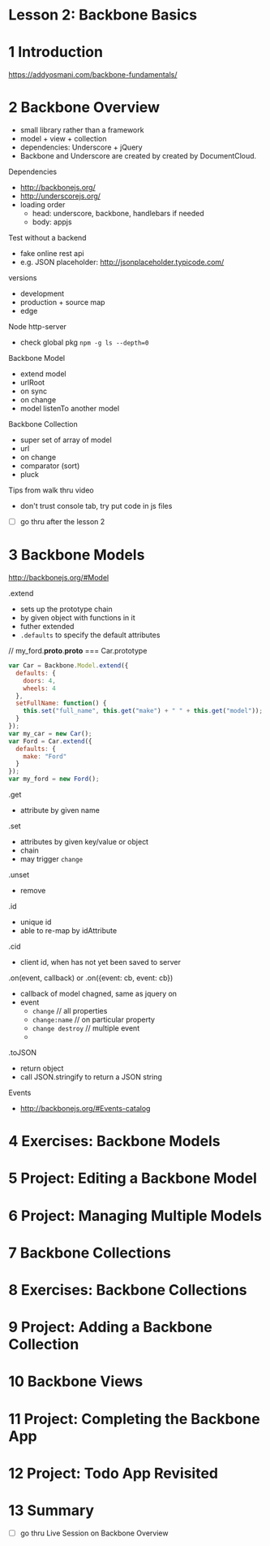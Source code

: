 Lesson 2: Backbone Basics
===========================

# 1	Introduction

https://addyosmani.com/backbone-fundamentals/


# 2	Backbone Overview

- small library rather than a framework
- model + view + collection
- dependencies: Underscore + jQuery
- Backbone and Underscore are created by created by DocumentCloud. 

Dependencies
- http://backbonejs.org/
- http://underscorejs.org/
- loading order
  * head: underscore, backbone, handlebars if needed
  * body: appjs

Test without a backend
- fake online rest api
- e.g. JSON placeholder: http://jsonplaceholder.typicode.com/

versions
- development
- production + source map
- edge 

Node http-server
- check global pkg `npm -g ls --depth=0`

Backbone Model
- extend model
- urlRoot
- on sync
- on change
- model listenTo another model

Backbone Collection
- super set of array of model
- url
- on change
- comparator (sort)
- pluck


Tips from walk thru video
- don't trust console tab, try put code in js files
- [ ] go thru after the lesson 2

# 3	Backbone Models

http://backbonejs.org/#Model

.extend
- sets up the prototype chain
- by given object with functions in it
- futher extended
- `.defaults` to specify the default attributes

// my_ford.__proto__.__proto__ === Car.prototype

```js
var Car = Backbone.Model.extend({
  defaults: {
    doors: 4,
    wheels: 4
  },
  setFullName: function() {
    this.set("full_name", this.get("make") + " " + this.get("model"));
  }
});
var my_car = new Car();
var Ford = Car.extend({
  defaults: {
    make: "Ford"
  }
});
var my_ford = new Ford();
```

.get
- attribute by given name

.set
- attributes by given key/value or object 
- chain
- may trigger `change`

.unset
- remove 

.id
- unique id
- able to re-map by idAttribute

.cid
- client id, when has not yet been saved to server

.on(event, callback) or .on({event: cb, event: cb})
- callback of model chagned, same as jquery on
- event 
  - `change` // all properties
  - `change:name` // on particular property
  - `change destroy` // multiple event 
  - 

.toJSON
- return object
- call JSON.stringify to return a JSON string



Events
- http://backbonejs.org/#Events-catalog


# 4	Exercises: Backbone Models


# 5	Project: Editing a Backbone Model


# 6	Project: Managing Multiple Models


# 7	Backbone Collections


# 8	Exercises: Backbone Collections


# 9	Project: Adding a Backbone Collection


# 10	Backbone Views


# 11	Project: Completing the Backbone App


# 12	Project: Todo App Revisited


# 13	Summary

- [ ] go thru Live Session on Backbone Overview 

